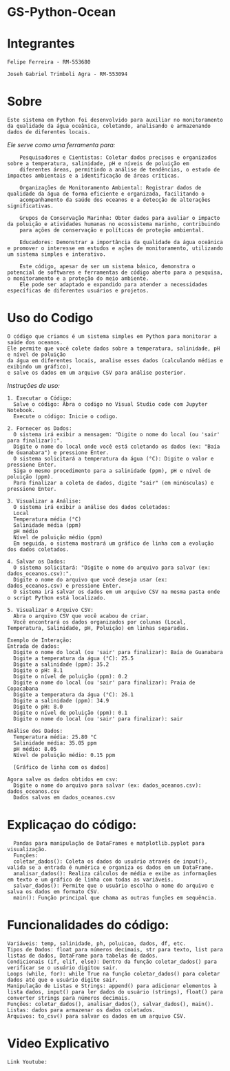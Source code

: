 # GS-Python-Ocean

# Integrantes

    Felipe Ferreira - RM-553680

    Joseh Gabriel Trimboli Agra - RM-553094

# Sobre
   
    Este sistema em Python foi desenvolvido para auxiliar no monitoramento da qualidade da água oceânica, coletando, analisando e armazenando dados de diferentes locais. 
    
*Ele serve como uma ferramenta para:*
        
        Pesquisadores e Cientistas: Coletar dados precisos e organizados sobre a temperatura, salinidade, pH e níveis de poluição em 
        diferentes áreas, permitindo a análise de tendências, o estudo de impactos ambientais e a identificação de áreas críticas.
        
        Organizações de Monitoramento Ambiental: Registrar dados de qualidade da água de forma eficiente e organizada, facilitando o 
        acompanhamento da saúde dos oceanos e a detecção de alterações significativas.
        
        Grupos de Conservação Marinha: Obter dados para avaliar o impacto da poluição e atividades humanas no ecossistema marinho, contribuindo 
        para ações de conservação e políticas de proteção ambiental.
        
        Educadores: Demonstrar a importância da qualidade da água oceânica e promover o interesse em estudos e ações de monitoramento, utilizando um sistema simples e interativo.
        
        Este código, apesar de ser um sistema básico, demonstra o potencial de softwares e ferramentas de código aberto para a pesquisa, o monitoramento e a proteção do meio ambiente. 
        Ele pode ser adaptado e expandido para atender a necessidades específicas de diferentes usuários e projetos.


# Uso do Codigo

    O código que criamos é um sistema simples em Python para monitorar a saúde dos oceanos. 
    Ele permite que você colete dados sobre a temperatura, salinidade, pH e nível de poluição 
    da água em diferentes locais, analise esses dados (calculando médias e exibindo um gráfico), 
    e salve os dados em um arquivo CSV para análise posterior.


*Instruções de uso:*

    1. Executar o Código:
      Salve o código: Abra o codigo no Visual Studio code com Jupyter Notebook.
      Execute o código: Inicie o codigo.
    
    2. Fornecer os Dados:
      O sistema irá exibir a mensagem: "Digite o nome do local (ou 'sair' para finalizar):".
      Digite o nome do local onde você está coletando os dados (ex: "Baía de Guanabara") e pressione Enter.
      O sistema solicitará a temperatura da água (°C): Digite o valor e pressione Enter.
      Siga o mesmo procedimento para a salinidade (ppm), pH e nível de poluição (ppm).
      Para finalizar a coleta de dados, digite "sair" (em minúsculas) e pressione Enter.
    
    3. Visualizar a Análise:
      O sistema irá exibir a análise dos dados coletados:
      Local
      Temperatura média (°C)
      Salinidade média (ppm)
      pH médio
      Nível de poluição médio (ppm)
      Em seguida, o sistema mostrará um gráfico de linha com a evolução dos dados coletados.
    
    4. Salvar os Dados:
      O sistema solicitará: "Digite o nome do arquivo para salvar (ex: dados_oceanos.csv):".
      Digite o nome do arquivo que você deseja usar (ex: dados_oceanos.csv) e pressione Enter.
      O sistema irá salvar os dados em um arquivo CSV na mesma pasta onde o script Python está localizado.
    
    5. Visualizar o Arquivo CSV:
      Abra o arquivo CSV que você acabou de criar.
      Você encontrará os dados organizados por colunas (Local, Temperatura, Salinidade, pH, Poluição) em linhas separadas.
    
    Exemplo de Interação:
    Entrada de dados:
      Digite o nome do local (ou 'sair' para finalizar): Baía de Guanabara
      Digite a temperatura da água (°C): 25.5
      Digite a salinidade (ppm): 35.2
      Digite o pH: 8.1
      Digite o nível de poluição (ppm): 0.2
      Digite o nome do local (ou 'sair' para finalizar): Praia de Copacabana
      Digite a temperatura da água (°C): 26.1
      Digite a salinidade (ppm): 34.9
      Digite o pH: 8.0
      Digite o nível de poluição (ppm): 0.1
      Digite o nome do local (ou 'sair' para finalizar): sair
    
    Análise dos Dados:
      Temperatura média: 25.80 °C
      Salinidade média: 35.05 ppm
      pH médio: 8.05
      Nível de poluição médio: 0.15 ppm
      
      [Gráfico de linha com os dados]
      
    Agora salve os dados obtidos em csv:
      Digite o nome do arquivo para salvar (ex: dados_oceanos.csv): dados_oceanos.csv
      Dados salvos em dados_oceanos.csv

# Explicaçao do código:
      Pandas para manipulação de DataFrames e matplotlib.pyplot para visualização.
      Funções:
      coletar_dados(): Coleta os dados do usuário através de input(), valida se a entrada é numérica e organiza os dados em um DataFrame.
      analisar_dados(): Realiza cálculos de média e exibe as informações em texto e um gráfico de linha com todas as variáveis.
      salvar_dados(): Permite que o usuário escolha o nome do arquivo e salva os dados em formato CSV.
      main(): Função principal que chama as outras funções em sequência.

# Funcionalidades do código:

    Variáveis: temp, salinidade, ph, poluicao, dados, df, etc.
    Tipos de Dados: float para números decimais, str para texto, list para listas de dados, DataFrame para tabelas de dados.
    Condicionais (if, elif, else): Dentro da função coletar_dados() para verificar se o usuário digitou sair.
    Loops (while, for): while True na função coletar_dados() para coletar dados até que o usuário digite sair.
    Manipulação de Listas e Strings: append() para adicionar elementos à lista dados, input() para ler dados do usuário (strings), float() para converter strings para números decimais.
    Funções: coletar_dados(), analisar_dados(), salvar_dados(), main().
    Listas: dados para armazenar os dados coletados. 
    Arquivos: to_csv() para salvar os dados em um arquivo CSV.

# Video Explicativo
    Link Youtube:
